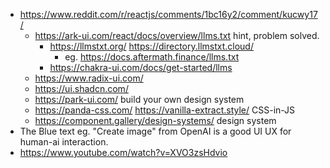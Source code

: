 - https://www.reddit.com/r/reactjs/comments/1bc16y2/comment/kucwy17/
	- https://ark-ui.com/react/docs/overview/llms.txt hint, problem solved. 
		- https://llmstxt.org/ https://directory.llmstxt.cloud/
			- eg. https://docs.aftermath.finance/llms.txt
		- https://chakra-ui.com/docs/get-started/llms
	- https://www.radix-ui.com/
	- https://ui.shadcn.com/
	- https://park-ui.com/ build your own design system
	- https://panda-css.com/ https://vanilla-extract.style/ CSS-in-JS
	- https://component.gallery/design-systems/ design system
- The Blue text eg. "Create image" from OpenAI is a good UI UX for human-ai interaction.
- https://www.youtube.com/watch?v=XVO3zsHdvio
